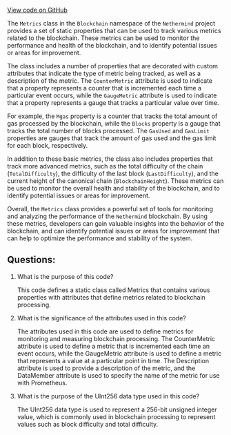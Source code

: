 [View code on GitHub](https://github.com/nethermindeth/nethermind/Nethermind.Blockchain/Metrics.cs)

The `Metrics` class in the `Blockchain` namespace of the `Nethermind` project provides a set of static properties that can be used to track various metrics related to the blockchain. These metrics can be used to monitor the performance and health of the blockchain, and to identify potential issues or areas for improvement.

The class includes a number of properties that are decorated with custom attributes that indicate the type of metric being tracked, as well as a description of the metric. The `CounterMetric` attribute is used to indicate that a property represents a counter that is incremented each time a particular event occurs, while the `GaugeMetric` attribute is used to indicate that a property represents a gauge that tracks a particular value over time.

For example, the `Mgas` property is a counter that tracks the total amount of gas processed by the blockchain, while the `Blocks` property is a gauge that tracks the total number of blocks processed. The `GasUsed` and `GasLimit` properties are gauges that track the amount of gas used and the gas limit for each block, respectively.

In addition to these basic metrics, the class also includes properties that track more advanced metrics, such as the total difficulty of the chain (`TotalDifficulty`), the difficulty of the last block (`LastDifficulty`), and the current height of the canonical chain (`BlockchainHeight`). These metrics can be used to monitor the overall health and stability of the blockchain, and to identify potential issues or areas for improvement.

Overall, the `Metrics` class provides a powerful set of tools for monitoring and analyzing the performance of the `Nethermind` blockchain. By using these metrics, developers can gain valuable insights into the behavior of the blockchain, and can identify potential issues or areas for improvement that can help to optimize the performance and stability of the system.
## Questions: 
 1. What is the purpose of this code?
    
    This code defines a static class called Metrics that contains various properties with attributes that define metrics related to blockchain processing.

2. What is the significance of the attributes used in this code?
    
    The attributes used in this code are used to define metrics for monitoring and measuring blockchain processing. The CounterMetric attribute is used to define a metric that is incremented each time an event occurs, while the GaugeMetric attribute is used to define a metric that represents a value at a particular point in time. The Description attribute is used to provide a description of the metric, and the DataMember attribute is used to specify the name of the metric for use with Prometheus.

3. What is the purpose of the UInt256 data type used in this code?
    
    The UInt256 data type is used to represent a 256-bit unsigned integer value, which is commonly used in blockchain processing to represent values such as block difficulty and total difficulty.